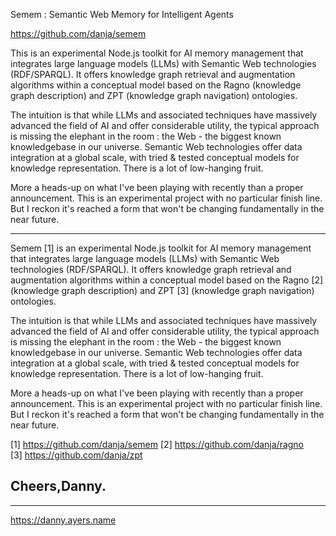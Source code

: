 Semem : Semantic Web Memory for Intelligent Agents

https://github.com/danja/semem

This is an experimental Node.js toolkit for AI memory management that integrates large language models (LLMs) with Semantic Web technologies (RDF/SPARQL). It offers knowledge graph retrieval and augmentation algorithms within a conceptual model based on the Ragno (knowledge graph description) and ZPT (knowledge graph navigation) ontologies. 

The intuition is that while LLMs and associated techniques have massively advanced the field of AI and offer considerable utility, the typical approach is missing the elephant in the room : the Web - the biggest known knowledgebase in our universe. Semantic Web technologies offer data integration at a global scale, with tried & tested conceptual models for knowledge representation. There is a lot of low-hanging fruit.

More a heads-up on what I've been playing with recently than a proper announcement. This is an experimental project with no particular finish line.
But I reckon it's reached a form that won't be changing fundamentally in the near future.

---

Semem [1] is an experimental Node.js toolkit for AI memory management that integrates large language models (LLMs) with Semantic Web technologies (RDF/SPARQL). It offers knowledge graph retrieval and augmentation algorithms within a conceptual model based on the Ragno [2] (knowledge graph description) and ZPT [3] (knowledge graph navigation) ontologies. 

The intuition is that while LLMs and associated techniques have massively advanced the field of AI and offer considerable utility, the typical approach is missing the elephant in the room : the Web - the biggest known knowledgebase in our universe. Semantic Web technologies offer data integration at a global scale, with tried & tested conceptual models for knowledge representation. There is a lot of low-hanging fruit.

More a heads-up on what I've been playing with recently than a proper announcement. This is an experimental project with no particular finish line.
But I reckon it's reached a form that won't be changing fundamentally in the near future.

[1] https://github.com/danja/semem
[2] https://github.com/danja/ragno
[3] https://github.com/danja/zpt

Cheers,Danny.
-- 
----
https://danny.ayers.name


